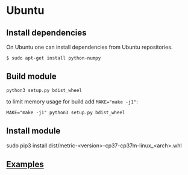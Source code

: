 # Ubuntu
## Install dependencies
On Ubuntu one can install dependencies from Ubuntu repositories.

```
$ sudo apt-get install python-numpy
```

## Build module

```
python3 setup.py bdist_wheel
```

to limit memory usage for build add `MAKE="make -j1"`:

```
MAKE="make -j1" python3 setup.py bdist_wheel
```

## Install module

sudo pip3 install dist/metric-&lt;version&gt;-cp37-cp37m-linux_&lt;arch&gt;.whl

## [Examples](examples)
